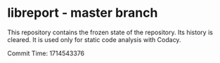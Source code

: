 # libreport - master branch

This repository contains the frozen state of the repository.
Its history is cleared. It is used only for static code
analysis with Codacy.

Commit Time: 1714543376